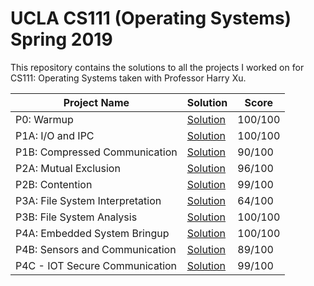# UCLA CS111 (Operating Systems) Spring 2019

This repository contains the solutions to all the projects I worked on for CS111: Operating Systems taken with Professor Harry Xu.

| Project Name                    | Solution                                                                     | Score   |
| ------------------------------- | -----------------------------------------------------------------------------| ------- |
| P0: Warmup                      | [Solution](https://github.com/sauravrohira/cs111-spring19/tree/master/lab0)  | 100/100 | 
| P1A: I/O and IPC                | [Solution](https://github.com/sauravrohira/cs111-spring19/tree/master/lab1a) | 100/100 |
| P1B: Compressed Communication   | [Solution](https://github.com/sauravrohira/cs111-spring19/tree/master/lab1b) |  90/100 |
| P2A: Mutual Exclusion           | [Solution](https://github.com/sauravrohira/cs111-spring19/tree/master/lab2a) |  96/100 |
| P2B: Contention                 | [Solution](https://github.com/sauravrohira/cs111-spring19/tree/master/lab2b) |  99/100 |
| P3A: File System Interpretation | [Solution](https://github.com/sauravrohira/cs111-spring19/tree/master/lab3a) |  64/100 |
| P3B: File System Analysis       | [Solution](https://github.com/sauravrohira/cs111-spring19/tree/master/lab3b) | 100/100 |
| P4A: Embedded System Bringup    | [Solution](https://github.com/sauravrohira/cs111-spring19/tree/master/lab4a) | 100/100 |
| P4B: Sensors and Communication  | [Solution](https://github.com/sauravrohira/cs111-spring19/tree/master/lab4b) |  89/100 |
| P4C - IOT Secure Communication  | [Solution](https://github.com/sauravrohira/cs111-spring19/tree/master/lab4c) |  99/100 |
